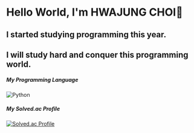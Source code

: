 # Hello World, I'm HWAJUNG CHOI👋 
## I started studying programming this year.
## I will study hard and conquer this programming world.

##### My Programming Language 
![Python](https://img.shields.io/badge/Python-3776AB.svg?&style=for-the-badge&logo=Python&logoColor=white)

##### My Solved.ac Profile
[![Solved.ac Profile](http://mazassumnida.wtf/api/v2/generate_badge?boj=lyong4432)](https://solved.ac/lyong4432)

<!--
**lyong4432/lyong4432** is a ✨ _special_ ✨ repository because its `README.md` (this file) appears on your GitHub profile.

Here are some ideas to get you started:


- 🔭 I’m currently working on ...
- 🌱 I’m currently learning ...
- 👯 I’m looking to collaborate on ...
- 🤔 I’m looking for help with ...
- 💬 Ask me about ...
- 📫 How to reach me: ...
- 😄 Pronouns: ...
- ⚡ Fun fact: ...
-->
